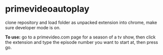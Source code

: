# primevideoautoplay

clone repository and load folder as unpacked extension into chrome, make sure developer mode is on. 

**To use:** go to a primevideo.com page for a season of a tv show, then click the extension and type the episode number you want to start at, then press go.